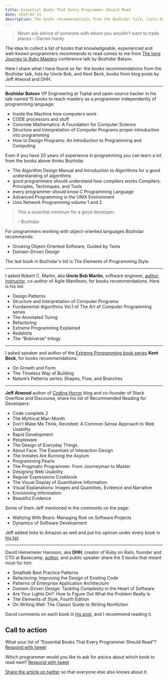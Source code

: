 ```yaml
---
title: Essential Books That Every Programmer Should Read
date: 2019-02-11
description: The books recommendations from the Bozhidar talk, lists by Uncle Bob, and Kent Beck, books from blog posts by Jeff Atwood and DHH.
---
```


> Never ask advice of someone with whom you wouldn’t want to trade places — Darren Hardy

The idea to collect a list of books that knowledgeable, experienced and well-known programmers recommends to read comes to me from [The long Journey to Ruby Mastery](https://www.youtube.com/watch?v=zqq6_zu8x6o&feature=youtu.be) conference talk by Bozhidar Batsov.

Here I share what I have found so far: the books recommendations from the Bozhidar talk, lists by Uncle Bob, and Kent Beck, books from blog posts by Jeff Atwood and DHH.

---

**Bozhidar Batsov** VP Engineering at Toptal and open-source hacker in his talk named 15 books to reach mastery as a programmer independently of programming language:

* Inside the Machine how computers work
* CODE processors and stuff
* Concrete Mathematics: A Foundation for Computer Science
* Structure and Interpretation of Computer Programs proper introduction into programming
* How to Design Programs: An Introduction to Programming and Computing

Even if you have 20 years of experience in programming you can learn a lot from the books above thinks Bozhidar.


* The Algorithm Design Manual and Introduction to Algorithms for a good understanding of algorithms
* good programmers should understand how compilers works Compilers: Principles, Techniques, and Tools
* every programmer should know C Programming Language
* Advanced Programming in the UNIX Environment
* Unix Network Programming volume 1 and 2

> This a essential minimum for a good developer.
>
> – Bozhidar

For programmers working with object-oriented languages Bozhidar recommends:

* Growing Object-Oriented Software, Guided by Tests
* Domain-Driven Design

The last book in Bozhidar's list is The Elements of Programming Style.

---

I asked Robert C. Martin, aka **Uncle Bob Martin**, software engineer, [author](https://www.amazon.com/Robert-C.-Martin/e/B000APG87E/ref=as_li_ss_tl?qid=1549506215&sr=1-2-ent&linkCode=sl2&tag=sdm05-20&linkId=717262290b5f8817e7c157f421fdc1a5), [instructor](https://sites.google.com/site/unclebobconsultingllc/home/training), co-author of Agile Manifesto, for books recommendations. Here is his list:

* Design Patterns
* Structure and Interpretation of Computer Programs
* Fundamental Algorithms Vol.1 of The Art of Computer Programming series
* The Annotated Turing
* Refactoring
* Extreme Programming Explained
* Redshirts
* The “Bobiverse” trilogy

---

I asked speaker and author of the [Extreme Programming book series](https://www.amazon.com/dp/0321278658/ref=as_li_ss_tl?ie=UTF8&linkCode=sl1&tag=sdm05-20&linkId=7468221f85846f4c3d35b8086035ef05) **Kent Beck**, for books recommendations:

* On Growth and Form
* The Timeless Way of Building
* Nature’s Patterns series: Shapes, Flow, and Branches

---

**Jeff Atwood** author of [Coding Horror](https://blog.codinghorror.com/) blog and co-founder of Stack Overflow and Discourse, share his list of Recommended Reading for Developers:

* Code complete 2
* The Mythical Man-Month
* Don’t Make Me Think, Revisited: A Common Sense Approach to Web Usability
* Rapid Development
* Peopleware
* The Design of Everyday Things
* About Face: The Essentials of Interaction Design
* The Inmates Are Running the Asylum
* Programming Pearls
* The Pragmatic Programmer: From Journeyman to Master
* Designing Web Usability
* Regular Expressions Cookbook
* The Visual Display of Quantitative Information
* Visual Explanations: Images and Quantities, Evidence and Narrative
* Envisioning Information
* Beautiful Evidence

Some of them Jeff mentioned in the comments on the page:

* Waltzing With Bears: Managing Risk on Software Projects
* Dynamics of Software Development

Jeff added links to Amazon as well and put his opinion under every book in [his list](https://blog.codinghorror.com/recommended-reading-for-developers/).

---

David Heinemeier Hansson, aka **DHH**, creator of Ruby on Rails, founder and CTO at Basecamp, [author](https://www.amazon.com/David-Heinemeier-Hansson/e/B001JS19Y8/ref=as_li_ss_tl?qid=1549503703&sr=1-2-ent&linkCode=sl2&tag=sdm05-20&linkId=baa49776df556d6e2497fb37e04685e6), and public speaker share the 5 books that meant most for him:

* Smalltalk Best Practice Patterns
* Refactoring: Improving the Design of Existing Code
* Patterns of Enterprise Application Architecture
* Domain-Driven Design: Tackling Complexity in the Heart of Software
* Are Your Lights On?: How to Figure Out What the Problem Really Is
* The Elements of Style, Fourth Edition
* On Writing Well: The Classic Guide to Writing Nonfiction

David comments on each book in [his post](https://signalvnoise.com/posts/3375-the-five-programming-books-that-meant-most-to-me), and I recommend reading it.

## Call to action

What your list of “Essential Books That Every Programmer Should Read”? [Respond with tweet](https://twitter.com/iamdidev/status/1094709906593206273?ref_src=twsrc%5Etfw%7Ctwcamp%5Etweetembed%7Ctwterm%5E1094709906593206273&ref_url=https%3A%2F%2Fmedium.com%2Fmedia%2F0a7f3503640e215db2e1590328021324%3FpostId%3Da61565095781)

Which programmer would you like to ask for advice about which book to read next? [Respond with tweet](https://twitter.com/iamdidev/status/1094709980740108288?ref_src=twsrc%5Etfw%7Ctwcamp%5Etweetembed%7Ctwterm%5E1094709980740108288&ref_url=https%3A%2F%2Fmedium.com%2Fmedia%2F28cb4642ca4f395d83205ed89be1d657%3FpostId%3Da61565095781)

[Share the article on twitter](https://twitter.com/iamdidev/status/1094916278379339777?ref_src=twsrc%5Etfw%7Ctwcamp%5Etweetembed%7Ctwterm%5E1094916278379339777&ref_url=https%3A%2F%2Fmedium.com%2Fmedia%2F55a38d10b24383bc3e0ff7b759d1a43d%3FpostId%3Da61565095781) so that everyone else also knows about it.
